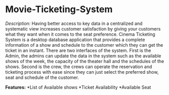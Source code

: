 # Movie-Ticketing-System

*Description:*
Having better access to key data in a centralized and systematic view increases customer satisfaction by giving your customers what they want when it comes to the seat preference.  Cinema Ticketing System is a desktop database application that provides a complete information of a show and schedule to the customer which they can get the ticket in an instant. There are two interfaces of the system. First is the Admin, the admins can update the data in the system such as the available shows of the week, the capacity of the theater hall and the schedules of the shows. Second is the crew, the crews can operate the reservation and ticketing process with ease since they can just select the preferred show, seat and schedule of the customer. 

**Features:**
*List of Available shows
*Ticket Availability 
*Available Seat
